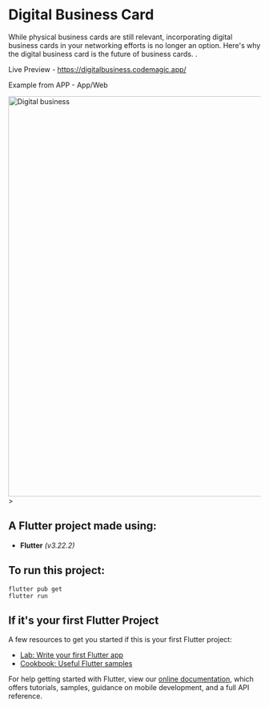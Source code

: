 # Digital Business Card

While physical business cards are still relevant, incorporating digital business cards in your networking efforts is no longer an option. Here's why the digital business card is the future of business cards.
.

Live Preview - https://digitalbusiness.codemagic.app/

Example from APP - App/Web

<img src="https://i.imgur.com/pwHTkxE.png" alt="Digital business" width="800" height="800" 
title="coffee" alt="xícara">>


## A Flutter project made using:

- **Flutter** _(v3.22.2)_

## To run this project:
```
flutter pub get
flutter run
```

## If it's your first Flutter Project

A few resources to get you started if this is your first Flutter project:

- [Lab: Write your first Flutter app](https://flutter.dev/docs/get-started/codelab)
- [Cookbook: Useful Flutter samples](https://flutter.dev/docs/cookbook)

For help getting started with Flutter, view our
[online documentation](https://flutter.dev/docs), which offers tutorials,
samples, guidance on mobile development, and a full API reference.

 
